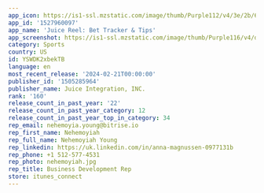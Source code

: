 ```yaml
---
app_icon: https://is1-ssl.mzstatic.com/image/thumb/Purple112/v4/3e/2b/68/3e2b6896-db8c-17e7-a438-ee11a9d74aa8/AppIcon-0-0-1x_U007emarketing-0-7-0-85-220.png/1024x1024bb.png
app_id: '1527960097'
app_name: 'Juice Reel: Bet Tracker & Tips'
app_screenshot: https://is1-ssl.mzstatic.com/image/thumb/Purple116/v4/d3/78/89/d3788960-9740-1a59-c067-16aa50c72414/4c53f696-8797-4d28-8bf1-8fc4daf07b56_1_juice_reel_aso_screenshot_iphone_65.png/1284x2778bb.png
category: Sports
country: US
id: YSWDK2xbekTB
language: en
most_recent_release: '2024-02-21T00:00:00'
publisher_id: '1505285964'
publisher_name: Juice Integration, INC.
rank: '160'
release_count_in_past_year: '22'
release_count_in_past_year_category: 12
release_count_in_past_year_top_in_category: 34
rep_email: nehemoyia.young@bitrise.io
rep_first_name: Nehemoyiah
rep_full_name: Nehemoyiah Young
rep_linkedin: https://uk.linkedin.com/in/anna-magnussen-0977131b
rep_phone: +1 512-577-4531
rep_photo: nehemoyiah.jpg
rep_title: Business Development Rep
store: itunes_connect
---
```


